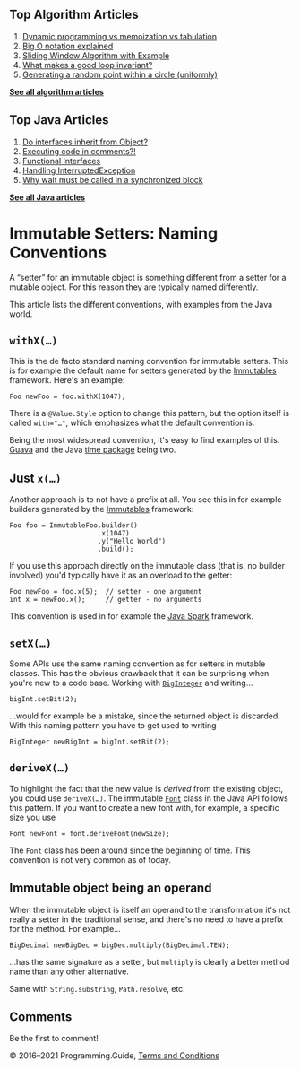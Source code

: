 



## Top Algorithm Articles

1.  [Dynamic programming vs memoization vs tabulation](dynamic-programming-vs-memoization-vs-tabulation.html)
2.  [Big O notation explained](big-o-notation-explained.html)
3.  [Sliding Window Algorithm with Example](sliding-window-example.html)
4.  [What makes a good loop invariant?](what-makes-a-good-loop-invariant.html)
5.  [Generating a random point within a circle (uniformly)](random-point-within-circle.html)

[**See all algorithm articles**](algorithms.html)



## Top Java Articles

1.  [Do interfaces inherit from Object?](java/do-interfaces-inherit-from-object.html)
2.  [Executing code in comments?!](java/executing-code-in-comments.html)
3.  [Functional Interfaces](java/functional-interfaces.html)
4.  [Handling InterruptedException](java/handling-interrupted-exceptions.html)
5.  [Why wait must be called in a synchronized block](java/why-wait-must-be-in-synchronized.html)

[**See all Java articles**](java/index.html)

# Immutable Setters: Naming Conventions

A “setter” for an immutable object is something different from a setter for a mutable object. For this reason they are typically named differently.

This article lists the different conventions, with examples from the Java world.

## `withX(…)`

This is the de facto standard naming convention for immutable setters. This is for example the default name for setters generated by the [Immutables](https://immutables.github.io/) framework. Here's an example:

    Foo newFoo = foo.withX(1047);

There is a `@Value.Style` option to change this pattern, but the option itself is called `with="…"`, which emphasizes what the default convention is.

Being the most widespread convention, it's easy to find examples of this. [Guava](https://github.com/google/guava) and the Java [time package](https://docs.oracle.com/javase/8/docs/api/java/time/package-summary.html) being two.

## Just `x(…)`

Another approach is to not have a prefix at all. You see this in for example builders generated by the [Immutables](https://immutables.github.io/) framework:

    Foo foo = ImmutableFoo.builder()
                          .x(1047)
                          .y("Hello World")
                          .build();

If you use this approach directly on the immutable class (that is, no builder involved) you'd typically have it as an overload to the getter:

    Foo newFoo = foo.x(5);  // setter - one argument
    int x = newFoo.x();     // getter - no arguments

This convention is used in for example the [Java Spark](https://sparkjava.com/) framework.

## `setX(…)`

Some APIs use the same naming convention as for setters in mutable classes. This has the obvious drawback that it can be surprising when you're new to a code base. Working with [`BigInteger`](https://docs.oracle.com/javase/8/docs/api/java/math/BigInteger.html) and writing…

    bigInt.setBit(2);

…would for example be a mistake, since the returned object is discarded. With this naming pattern you have to get used to writing

    BigInteger newBigInt = bigInt.setBit(2);

## `deriveX(…)`

To highlight the fact that the new value is _derived_ from the existing object, you could use `deriveX(…)`. The immutable [`Font`](https://docs.oracle.com/javase/9/docs/api/java/awt/Font.html) class in the Java API follows this pattern. If you want to create a new font with, for example, a specific size you use

    Font newFont = font.deriveFont(newSize);

The `Font` class has been around since the beginning of time. This convention is not very common as of today.

## Immutable object being an operand

When the immutable object is itself an operand to the transformation it's not really a setter in the traditional sense, and there's no need to have a prefix for the method. For example…

    BigDecimal newBigDec = bigDec.multiply(BigDecimal.TEN);

…has the same signature as a setter, but `multiply` is clearly a better method name than any other alternative.

Same with `String.substring`, `Path.resolve`, etc.

## Comments

Be the first to comment!

© 2016–2021 Programming.Guide, [Terms and Conditions](terms-and-conditions.html)
